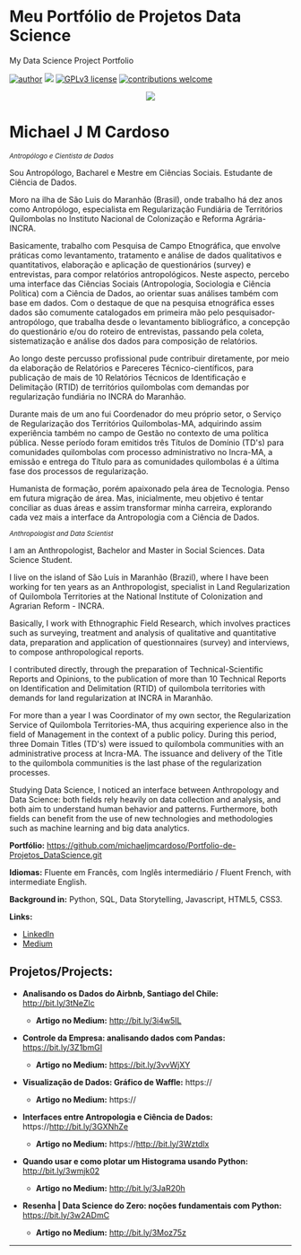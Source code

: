 # Meu Portfólio de Projetos Data Science
My Data Science Project Portfolio

[![author](https://img.shields.io/badge/author-michaelcardoso-red.svg)](https://www.linkedin.com/in/michael-cardoso-84a9a0b2/) [![](https://img.shields.io/badge/python-3.7+-blue.svg)](https://www.python.org/downloads/release/python-365/) [![GPLv3 license](https://img.shields.io/badge/License-GPLv3-blue.svg)](http://perso.crans.org/besson/LICENSE.html) [![contributions welcome](https://img.shields.io/badge/contributions-welcome-brightgreen.svg?style=flat)](https://github.com/michaeljmcardoso/Portfolio-de-Projetos_DataScience)

<p align="center">
  <img src="https://miro.medium.com/max/720/1*LI7W501SErbGaQxTYDOKLA.webp">
</p>

# Michael J M Cardoso
<sub>*Antropólogo e Cientista de Dados* </sub>

Sou Antropólogo, Bacharel e Mestre em Ciências Sociais. Estudante de Ciência de Dados.

Moro na ilha de São Luis do Maranhão (Brasil), onde trabalho há dez anos como Antropólogo, especialista em Regularização Fundiária de Territórios Quilombolas no Instituto Nacional de Colonização e Reforma Agrária-INCRA.

Basicamente, trabalho com Pesquisa de Campo Etnográfica, que envolve práticas como levantamento, tratamento e análise de dados qualitativos e quantitativos, elaboração e aplicação de questionários (survey) e entrevistas, para compor relatórios antropológicos. Neste aspecto, percebo uma interface das Ciências Sociais (Antropologia, Sociologia e Ciência Política) com a Ciência de Dados, ao orientar suas análises também com base em dados. Com o destaque de que na pesquisa etnográfica esses dados são comumente catalogados em primeira mão pelo pesquisador-antropólogo, que trabalha desde o levantamento bibliográfico, a concepção do questionário e/ou do roteiro de entrevistas, passando pela coleta, sistematização e análise dos dados para composição de relatórios.

Ao longo deste percusso profissional pude contribuir diretamente, por meio da elaboração de Relatórios e Pareceres Técnico-científicos, para publicação de mais de 10 Relatórios Técnicos de Identificação e Delimitação (RTID) de territórios quilombolas com demandas por regularização fundiária no INCRA do Maranhão.

Durante mais de um ano fui Coordenador do meu próprio setor, o Serviço de Regularização dos Territórios Quilombolas-MA, adquirindo assim experiência também no campo de Gestão no contexto de uma política pública. Nesse período foram emitidos três Títulos de Domínio (TD's) para comunidades quilombolas com processo administrativo no Incra-MA, a emissão e entrega do Título para as comunidades quilombolas é a última fase dos processos de regularização.

Humanista de formação, porém apaixonado pela área de Tecnologia. Penso em futura migração de área. Mas, inicialmente, meu objetivo é tentar conciliar as duas áreas e assim transformar minha carreira, explorando cada vez mais a interface da Antropologia com a Ciência de Dados.

<sub>*Anthropologist and Data Scientist* </sub>

I am an Anthropologist, Bachelor and Master in Social Sciences. Data Science Student.

I live on the island of São Luís in Maranhão (Brazil), where I have been working for ten years as an Anthropologist, specialist in Land Regularization of Quilombola Territories at the National Institute of Colonization and Agrarian Reform - INCRA.

Basically, I work with Ethnographic Field Research, which involves practices such as surveying, treatment and analysis of qualitative and quantitative data, preparation and application of questionnaires (survey) and interviews, to compose anthropological reports.

I contributed directly, through the preparation of Technical-Scientific Reports and Opinions, to the publication of more than 10 Technical Reports on Identification and Delimitation (RTID) of quilombola territories with demands for land regularization at INCRA in Maranhão.

For more than a year I was Coordinator of my own sector, the Regularization Service of Quilombola Territories-MA, thus acquiring experience also in the field of Management in the context of a public policy. During this period, three Domain Titles (TD's) were issued to quilombola communities with an administrative process at Incra-MA. The issuance and delivery of the Title to the quilombola communities is the last phase of the regularization processes.

Studying Data Science, I noticed an interface between Anthropology and Data Science: both fields rely heavily on data collection and analysis, and both aim to understand human behavior and patterns. Furthermore, both fields can benefit from the use of new technologies and methodologies such as machine learning and big data analytics.

**Portfólio:** https://github.com/michaeljmcardoso/Portfolio-de-Projetos_DataScience.git

**Idiomas:** Fluente em Francês, com Inglês intermediário / Fluent French, with intermediate English.

**Background in:** Python, SQL, Data Storytelling, Javascript, HTML5, CSS3.

**Links:**
* [LinkedIn](https://www.linkedin.com/in/michael-cardoso-84a9a0b2/)
* [Medium](https://medium.com/@mjcursodatascience)


## Projetos/Projects:

* **Analisando os Dados do Airbnb, Santiago del Chile:** http://bit.ly/3tNeZlc
  * **Artigo no Medium:** http://bit.ly/3i4w5IL 
* **Controle da Empresa: analisando dados com Pandas:** https://bit.ly/3Z1bmGI
  * **Artigo no Medium:** https://bit.ly/3vvWjXY
* **Visualização de Dados: Gráfico de Waffle:** https://
  * **Artigo no Medium:** https://
* **Interfaces entre Antropologia e Ciência de Dados:** https://http://bit.ly/3GXNhZe
  * **Artigo no Medium:** https://http://bit.ly/3Wztdlx
* **Quando usar e como plotar um Histograma usando Python:** http://bit.ly/3wmjk02
  * **Artigo no Medium:** http://bit.ly/3JaR20h
  
* **Resenha | Data Science do Zero: noções fundamentais com Python:** https://bit.ly/3w2ADmC
  * **Artigo no Medium:** http://bit.ly/3Moz75z

---

